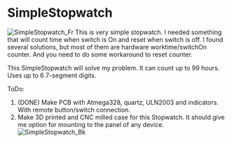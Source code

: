 # SimpleStopwatch
![SimpleStopwatch_Fr](https://user-images.githubusercontent.com/11271441/122050153-de913900-cdeb-11eb-9479-ccdd95c83902.jpg)
This is very simple stopwatch. I needed something that will count time when switch is On and reset when switch is off.
I found several solutions, but most of them are hardware worktime/switchOn counter. And you need to do some workaround to reset counter.

This SimpleStopwatch will solve my problem. It can count up to 99 hours. Uses up to 6 7-segment digits.

ToDo: 
1) (DONE) Make PCB with Atmega328, quartz, ULN2003 and indicators. With remote button/switch connection.
2) Make 3D printed and CNC milled case for this Stopwatch. It should give me option for mounting to the panel of any device.
![SimpleStopwatch_Bk](https://user-images.githubusercontent.com/11271441/122050237-f36dcc80-cdeb-11eb-9906-a73928c844a3.jpg)
